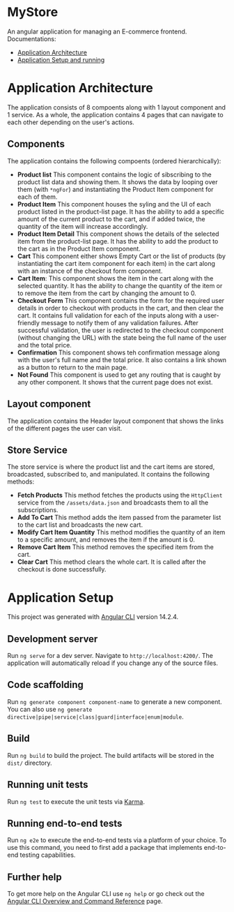 # MyStore
An angular application for managing an E-commerce frontend.
Documentations:
- [Application Architecture](#application-architecture)
- [Application Setup and running](#application-setup)

# Application Architecture
The application consists of 8 compoents along with 1 layout component and 1 service. As a whole, the application contains 4 pages that can navigate to each other depending on the user's actions.

## Components
The application contains the following compoents (ordered hierarchically):
- **Product list** This component contains the logic of sibscribing to the product list data and showing them. It shows the data by looping over them (with `*ngFor`) and instantiating the Product Item component for each of them.
- **Product Item** This component houses the syling and the UI of each product listed in the product-list page. It has the ability to add a specific amount of the current product to the cart, and if added twice, the quantity of the item will increase accordingly.
- **Product Item Detail** This component shows the details of the selected item from the product-list page. It has the ability to add the product to the cart as in the Product Item component.
- **Cart** This component either shows Empty Cart or the list of products (by instantiating the cart item component for each item) in the cart along with an instance of the checkout form component.
- **Cart Item**: This component shows the item in the cart along with the selected quantity. It has the ability to change the quantity of the item or to remove the item from the cart by changing the amount to 0.
- **Checkout Form** This component contains the form for the required user details in order to checkout with products in the cart, and then clear the cart. It contains full validation for each of the inputs along with a user-friendly message to notify them of any validation failures. After successful validation, the user is redirected to the checkout component (without changing the URL) with the state being the full name of the user and the total price.
- **Confirmation** This component shows teh confirmation message along with the user's full name and the total price. It also contains a link shown as a button to return to the main page.
- **Not Found** This component is used to get any routing that is caught by any other component. It shows that the current page does not exist.

## Layout component
The application contains the Header layout component that shows the links of the different pages the user can visit.

## Store Service
The store service is where the product list and the cart items are stored, broadcasted, subscribed to, and manipulated.
It contains the following methods:
- **Fetch Products** This method fetches the products using the `HttpClient` service from the `/assets/data.json` and broadcasts them to all the subscriptions.
- **Add To Cart** This method adds the item passed from the parameter list to the cart list and broadcasts the new cart.
- **Modify Cart Item Quantity** This method modifies the quantity of an item to a specific amount, and removes the item if the amount is 0.
- **Remove Cart Item** This method removes the specified item from the cart.
- **Clear Cart** This method clears the whole cart. It is called after the checkout is done successfully.


# Application Setup

This project was generated with [Angular CLI](https://github.com/angular/angular-cli) version 14.2.4.

## Development server

Run `ng serve` for a dev server. Navigate to `http://localhost:4200/`. The application will automatically reload if you change any of the source files.

## Code scaffolding

Run `ng generate component component-name` to generate a new component. You can also use `ng generate directive|pipe|service|class|guard|interface|enum|module`.

## Build

Run `ng build` to build the project. The build artifacts will be stored in the `dist/` directory.

## Running unit tests

Run `ng test` to execute the unit tests via [Karma](https://karma-runner.github.io).

## Running end-to-end tests

Run `ng e2e` to execute the end-to-end tests via a platform of your choice. To use this command, you need to first add a package that implements end-to-end testing capabilities.

## Further help

To get more help on the Angular CLI use `ng help` or go check out the [Angular CLI Overview and Command Reference](https://angular.io/cli) page.
